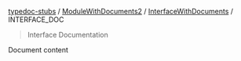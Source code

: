 [typedoc-stubs](../../README.md) / [ModuleWithDocuments2](../README.md) / [InterfaceWithDocuments](../README.md#interfacewithdocuments) / INTERFACE\_DOC

> Interface Documentation

Document content
